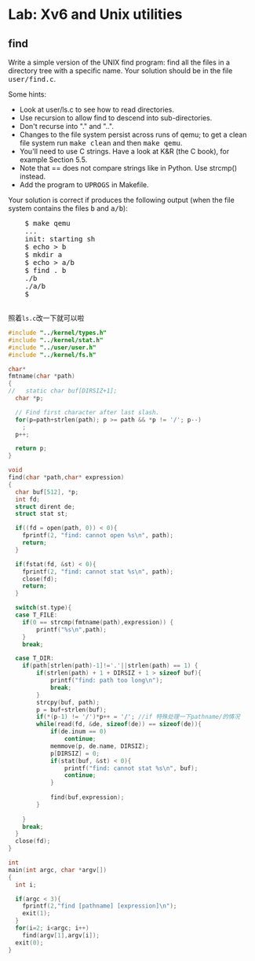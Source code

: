 

# Lab: Xv6 and Unix utilities

## find

<div class="required">
<p>Write a simple version of the UNIX find program: find all the files
  in a directory tree with a specific name.  Your solution
  should be in the file <tt>user/find.c</tt>.
<p>Some hints:
  <ul>
    <li>Look at user/ls.c to see how to read directories.
    <li>Use recursion to allow find to descend into sub-directories.
    <li>Don't recurse into "." and "..".
    <li>Changes to the file system persist across runs of qemu; to get
    a clean file system run <kbd>make clean</kbd> and then <kbd>make qemu</kbd>.
    <li>You'll need to use C strings. Have a look at K&R (the C book),
      for example Section 5.5.
    <li> Note that == does not compare strings like in Python. Use strcmp() instead.
    <li>Add the program to <tt>UPROGS</tt> in Makefile.
  </ul>

<p>Your solution is correct if produces the following output (when the
  file system contains the files <tt>b</tt> and <tt>a/b</tt>):
  <pre>
    $ <kbd>make qemu</kbd>
    ...
    init: starting sh
    $ <kbd>echo > b</kbd>
    $ <kbd>mkdir a</kbd>
    $ <kbd>echo > a/b</kbd>
    $ <kbd>find . b</kbd>
    ./b
    ./a/b
    $ 
  </pre>

照着`ls.c`改一下就可以啦

```c
#include "../kernel/types.h"
#include "../kernel/stat.h"
#include "../user/user.h"
#include "../kernel/fs.h"

char*
fmtname(char *path)
{
//   static char buf[DIRSIZ+1];
  char *p;

  // Find first character after last slash.
  for(p=path+strlen(path); p >= path && *p != '/'; p--)
    ;
  p++;

  return p;
}

void
find(char *path,char* expression)
{
  char buf[512], *p;
  int fd;
  struct dirent de;
  struct stat st;

  if((fd = open(path, 0)) < 0){
    fprintf(2, "find: cannot open %s\n", path);
    return;
  }

  if(fstat(fd, &st) < 0){
    fprintf(2, "find: cannot stat %s\n", path);
    close(fd);
    return;
  }

  switch(st.type){
  case T_FILE:
	if(0 == strcmp(fmtname(path),expression)) {
		printf("%s\n",path);
	}
    break;

  case T_DIR:
	if(path[strlen(path)-1]!='.'||strlen(path) == 1) {
		if(strlen(path) + 1 + DIRSIZ + 1 > sizeof buf){
			printf("find: path too long\n");
			break;
		}
		strcpy(buf, path);
		p = buf+strlen(buf);
		if(*(p-1) != '/')*p++ = '/'; //if 特殊处理一下pathname/的情况
		while(read(fd, &de, sizeof(de)) == sizeof(de)){
			if(de.inum == 0)
				continue;
			memmove(p, de.name, DIRSIZ);
			p[DIRSIZ] = 0;
			if(stat(buf, &st) < 0){
				printf("find: cannot stat %s\n", buf);
				continue;
			}
			
			find(buf,expression);
		}
	
    }
    break;
  }
  close(fd);
}

int
main(int argc, char *argv[])
{
  int i;

  if(argc < 3){
    fprintf(2,"find [pathname] [expression]\n");
    exit(1);
  }
  for(i=2; i<argc; i++)
    find(argv[1],argv[i]);
  exit(0);
}

```

